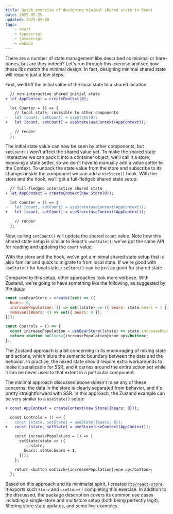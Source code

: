 ```yaml
---
title: Quick exercise of designing minimal shared state in React
date: 2025-05-25
updated: 2025-09-08
tags:
    - react
    - typescript
    - javascript
    - webdev
---
```


There are a number of state management libs described as minimal or bare-bones, but are they indeed? Let's run through this exercise and see how these libs match the minimal design. In fact, designing minimal shared state will require just a few steps.

First, we'll lift the initial value of the local state to a shared location:

```diff
  // non-interactive shared initial state
+ let AppContext = createContext(0);

  let Counter = () => {
    // local state, invisible to other components
-   let [count, setCount] = useState(0);
+   let [count, setCount] = useState(useContext(AppContext));

    // render
  };
```

The initial state value can now be seen by other components, but `setCount()` won't affect the shared value yet. To make the shared state interactive we can pack it into a container object, we'll call it a store, exposing a state setter, so we don't have to manually add a value setter to the Context. To unpack the state value from the store and subscribe to its changes inside the component we can add a `useStore()` hook. With the store and the hook, we'll get a full-fledged shared state setup:

```diff
  // full-fledged interactive shared state
+ let AppContext = createContext(new Store(0));

  let Counter = () => {
-   let [count, setCount] = useState(useContext(AppContext));
+   let [count, setCount] = useStore(useContext(AppContext));

    // render
  };
```

Now, calling `setCount()` will update the shared `count` value. Note how this shared state setup is similar to React's `useState()`: we've got the same API for reading and updating the `count` value.

With the store and the hook, we've got a minimal shared state setup that is also familiar and quick to migrate to from local state. If we're good with `useState()` for local state, `useStore()` can be just as good for shared state.

Compared to this setup, other approaches look more verbose. With Zustand, we're going to have something like the following, as suggested by the [docs](https://zustand.docs.pmnd.rs/getting-started/introduction):

```jsx
const useBearStore = create((set) => ({
  bears: 0,
  increasePopulation: () => set((state) => ({ bears: state.bears + 1 })),
  removeAllBears: () => set({ bears: 0 }),
}));

const Controls = () => {
  const increasePopulation = useBearStore((state) => state.increasePopulation);
  return <button onClick={increasePopulation}>one up</button>;
};
```

The Zustand approach is a bit concerning in its encouraging of mixing state and actions, which blurs the semantic boundary between the data and the behavior. In practice, the mixed state should require extra workarounds to make it serializable for SSR, and it carries around the entire action set while it can be never used to that extent in a particular component.

The minimal approach discussed above doesn't raise any of these concerns: the data in the store is clearly separated from behavior, and it's pretty straightforward with SSR. In this approach, the Zustand example can be very similar to a `useState()` setup:

```diff
+ const AppContext = createContext(new Store({bears: 0}));

  const Controls = () => {
-   const [state, setState] = useState({bears: 0});
+   const [state, setState] = useStore(useContext(AppContext));

    const increasePopulation = () => {
      setState(state => ({
        ...state,
        bears: state.bears + 1,
      }));
    };

    return <button onClick={increasePopulation}>one up</button>;
  };
```

Based on this approach and its minimalist spirit, I created [`@t8/react-store`](https://github.com/t8js/react-store#readme). It exports such `Store` and `useStore()` completing this exercise. In addition to the discussed, the package description covers its common use cases including a single-store and multistore setup (both being perfectly legit), filtering store state updates, and some live examples.
